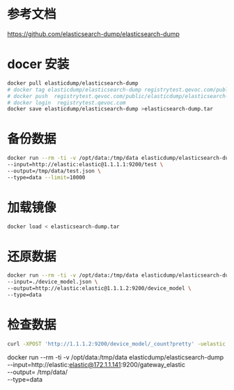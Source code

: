 # 参考文档
https://github.com/elasticsearch-dump/elasticsearch-dump

# docer 安装
```sh
docker pull elasticdump/elasticsearch-dump
# docker tag elasticdump/elasticsearch-dump registrytest.qevoc.com/public/elasticdump/elasticsearch-dump
# docker push  registrytest.qevoc.com/public/elasticdump/elasticsearch-dump
# docker login  registrytest.qevoc.com
docker save elasticdump/elasticsearch-dump >elasticsearch-dump.tar
```
# 备份数据
```sh
docker run --rm -ti -v /opt/data:/tmp/data elasticdump/elasticsearch-dump \
--input=http://elastic:elastic@1.1.1.1:9200/test \
--output=/tmp/data/test.json \
--type=data --limit=10000
```

# 加载镜像
```sh
docker load < elasticsearch-dump.tar
```

# 还原数据
```sh
docker run --rm -ti -v /opt/data:/tmp/data elasticdump/elasticsearch-dump \
--input=./device_model.json \
--output=http://elastic:elastic@1.1.1.2:9200/device_model \
--type=data
```

# 检查数据
```sh
curl -XPOST 'http://1.1.1.2:9200/device_model/_count?pretty' -uelastic:elastic
```



docker run --rm -ti -v /opt/data:/tmp/data elasticdump/elasticsearch-dump \
--input=http://elastic:elastic@172.1.1.141:9200/gateway_elastic \
--output= /tmp/data/ \
--type=data

